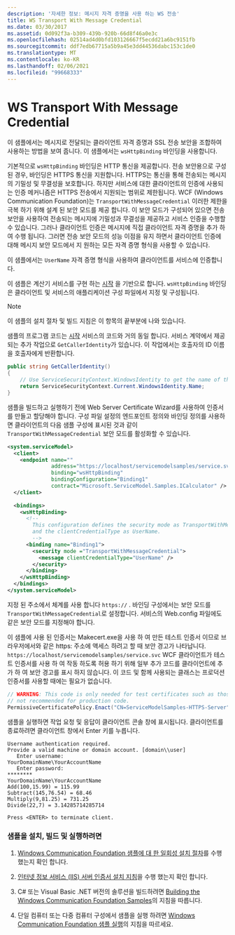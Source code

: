 ```yaml
---
description: '자세한 정보: 메시지 자격 증명을 사용 하는 WS 전송'
title: WS Transport With Message Credential
ms.date: 03/30/2017
ms.assetid: 0d092f3a-b309-439b-920b-66d8f46a0e3c
ms.openlocfilehash: 02514ad4d0bfd103126667f5ecdd21a6bc9151fb
ms.sourcegitcommit: ddf7edb67715a5b9a45e3dd44536dabc153c1de0
ms.translationtype: MT
ms.contentlocale: ko-KR
ms.lasthandoff: 02/06/2021
ms.locfileid: "99668333"
---
```

# <a name="ws-transport-with-message-credential"></a>WS Transport With Message Credential

이 샘플에서는 메시지로 전달되는 클라이언트 자격 증명과 SSL 전송 보안을 조합하여 사용하는 방법을 보여 줍니다. 이 샘플에서는 `wsHttpBinding` 바인딩을 사용합니다.  
  
 기본적으로 `wsHttpBinding` 바인딩은 HTTP 통신을 제공합니다. 전송 보안용으로 구성된 경우, 바인딩은 HTTPS 통신을 지원합니다. HTTPS는 통신을 통해 전송되는 메시지의 기밀성 및 무결성을 보호합니다. 하지만 서비스에 대한 클라이언트의 인증에 사용되는 인증 메커니즘은 HTTPS 전송에서 지원되는 범위로 제한됩니다. WCF (Windows Communication Foundation)는 `TransportWithMessageCredential` 이러한 제한을 극복 하기 위해 설계 된 보안 모드를 제공 합니다. 이 보안 모드가 구성되어 있으면 전송 보안을 사용하여 전송되는 메시지에 기밀성과 무결성을 제공하고 서비스 인증을 수행할 수 있습니다. 그러나 클라이언트 인증은 메시지에 직접 클라이언트 자격 증명을 추가 하 여 수행 됩니다. 그러면 전송 보안 모드의 성능 이점을 유지 하면서 클라이언트 인증에 대해 메시지 보안 모드에서 지 원하는 모든 자격 증명 형식을 사용할 수 있습니다.  
  
 이 샘플에서는 `UserName` 자격 증명 형식을 사용하여 클라이언트를 서비스에 인증합니다.  
  
 이 샘플은 계산기 서비스를 구현 하는 [시작](getting-started-sample.md) 을 기반으로 합니다. `wsHttpBinding` 바인딩은 클라이언트 및 서비스의 애플리케이션 구성 파일에서 지정 및 구성됩니다.  
  
> [!NOTE]
> 이 샘플의 설치 절차 및 빌드 지침은 이 항목의 끝부분에 나와 있습니다.  
  
 샘플의 프로그램 코드는 [시작](getting-started-sample.md) 서비스의 코드와 거의 동일 합니다. 서비스 계약에서 제공되는 추가 작업으로 `GetCallerIdentity`가 있습니다. 이 작업에서는 호출자의 ID 이름을 호출자에게 반환합니다.  

```csharp
public string GetCallerIdentity()  
{  
    // Use ServiceSecurityContext.WindowsIdentity to get the name of the caller.  
    return ServiceSecurityContext.Current.WindowsIdentity.Name;  
}  
```

 샘플을 빌드하고 실행하기 전에 Web Server Certificate Wizard를 사용하여 인증서를 만들고 할당해야 합니다. 구성 파일 설정의 엔드포인트 정의와 바인딩 정의를 사용하면 클라이언트의 다음 샘플 구성에 표시된 것과 같이 `TransportWithMessageCredential` 보안 모드를 활성화할 수 있습니다.  
  
```xml  
<system.serviceModel>  
  <client>  
    <endpoint name=""  
              address="https://localhost/servicemodelsamples/service.svc"
              binding="wsHttpBinding"
              bindingConfiguration="Binding1"
              contract="Microsoft.ServiceModel.Samples.ICalculator" />  
  </client>  
  
  <bindings>  
    <wsHttpBinding>  
      <!--   
        This configuration defines the security mode as TransportWithMessageCredential.  
        and the clientCredentialType as UserName.  
        -->  
      <binding name="Binding1">  
        <security mode ="TransportWithMessageCredential">  
          <message clientCredentialType="UserName" />  
        </security>  
      </binding>  
    </wsHttpBinding>  
  </bindings>  
</system.serviceModel>  
```  
  
 지정 된 주소에서 체계를 사용 합니다 `https://` . 바인딩 구성에서는 보안 모드를 `TransportWithMessageCredential`로 설정합니다. 서비스의 Web.config 파일에도 같은 보안 모드를 지정해야 합니다.  
  
 이 샘플에 사용 된 인증서는 Makecert.exe을 사용 하 여 만든 테스트 인증서 이므로 브라우저에서와 같은 https: 주소에 액세스 하려고 할 때 보안 경고가 나타납니다. `https://localhost/servicemodelsamples/service.svc` WCF 클라이언트가 테스트 인증서를 사용 하 여 작동 하도록 허용 하기 위해 일부 추가 코드를 클라이언트에 추가 하 여 보안 경고를 표시 하지 않습니다. 이 코드 및 함께 사용되는 클래스는 프로덕션 인증서를 사용할 때에는 필요가 없습니다.  

```csharp
// WARNING: This code is only needed for test certificates such as those created by makecert. It is
// not recommended for production code.  
PermissiveCertificatePolicy.Enact("CN=ServiceModelSamples-HTTPS-Server");  
```
  
 샘플을 실행하면 작업 요청 및 응답이 클라이언트 콘솔 창에 표시됩니다. 클라이언트를 종료하려면 클라이언트 창에서 Enter 키를 누릅니다.  
  
```console  
Username authentication required.  
Provide a valid machine or domain account. [domain\\user]  
   Enter username:
YourDomainName\YourAccountName  
   Enter password:
********  
YourDomainName\YourAccountName  
Add(100,15.99) = 115.99  
Subtract(145,76.54) = 68.46  
Multiply(9,81.25) = 731.25  
Divide(22,7) = 3.14285714285714  
  
Press <ENTER> to terminate client.  
```  
  
### <a name="to-set-up-build-and-run-the-sample"></a>샘플을 설치, 빌드 및 실행하려면  
  
1. [Windows Communication Foundation 샘플에 대 한 일회성 설치 절차](one-time-setup-procedure-for-the-wcf-samples.md)를 수행 했는지 확인 합니다.  
  
2. [인터넷 정보 서비스 (IIS) 서버 인증서 설치 지침](iis-server-certificate-installation-instructions.md)을 수행 했는지 확인 합니다.  
  
3. C# 또는 Visual Basic .NET 버전의 솔루션을 빌드하려면 [Building the Windows Communication Foundation Samples](building-the-samples.md)의 지침을 따릅니다.  
  
4. 단일 컴퓨터 또는 다중 컴퓨터 구성에서 샘플을 실행 하려면 [Windows Communication Foundation 샘플 실행](running-the-samples.md)의 지침을 따르세요.  

